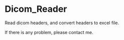 # Dicom_Reader
Read dicom headers, and convert headers to excel file.

If there is any problem, please contact me.
